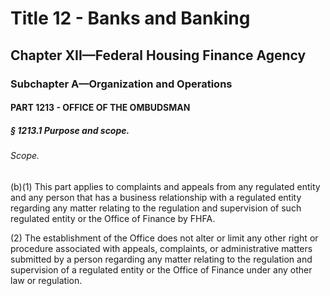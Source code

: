 
# Title 12 - Banks and Banking
## Chapter XII—Federal Housing Finance Agency
### Subchapter A—Organization and Operations
#### PART 1213 - OFFICE OF THE OMBUDSMAN
##### § 1213.1 Purpose and scope.
###### Scope.

(b)(1) This part applies to complaints and appeals from any regulated entity and any person that has a business relationship with a regulated entity regarding any matter relating to the regulation and supervision of such regulated entity or the Office of Finance by FHFA.

(2) The establishment of the Office does not alter or limit any other right or procedure associated with appeals, complaints, or administrative matters submitted by a person regarding any matter relating to the regulation and supervision of a regulated entity or the Office of Finance under any other law or regulation.
